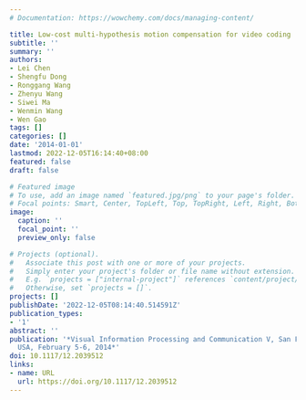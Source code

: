 ```yaml
---
# Documentation: https://wowchemy.com/docs/managing-content/

title: Low-cost multi-hypothesis motion compensation for video coding
subtitle: ''
summary: ''
authors:
- Lei Chen
- Shengfu Dong
- Ronggang Wang
- Zhenyu Wang
- Siwei Ma
- Wenmin Wang
- Wen Gao
tags: []
categories: []
date: '2014-01-01'
lastmod: 2022-12-05T16:14:40+08:00
featured: false
draft: false

# Featured image
# To use, add an image named `featured.jpg/png` to your page's folder.
# Focal points: Smart, Center, TopLeft, Top, TopRight, Left, Right, BottomLeft, Bottom, BottomRight.
image:
  caption: ''
  focal_point: ''
  preview_only: false

# Projects (optional).
#   Associate this post with one or more of your projects.
#   Simply enter your project's folder or file name without extension.
#   E.g. `projects = ["internal-project"]` references `content/project/deep-learning/index.md`.
#   Otherwise, set `projects = []`.
projects: []
publishDate: '2022-12-05T08:14:40.514591Z'
publication_types:
- '1'
abstract: ''
publication: '*Visual Information Processing and Communication V, San Francisco, California,
  USA, February 5-6, 2014*'
doi: 10.1117/12.2039512
links:
- name: URL
  url: https://doi.org/10.1117/12.2039512
---
```

